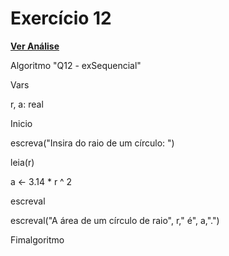 # Exercício 12
[**Ver Análise**](Analise12.md)

Algoritmo "Q12 - exSequencial"

Vars

r, a: real

Inicio

escreva("Insira do raio de um círculo: ")

leia(r)

a <- 3.14 * r ^ 2

escreval

escreval("A área de um círculo de raio", r," é", a,".")

Fimalgoritmo
